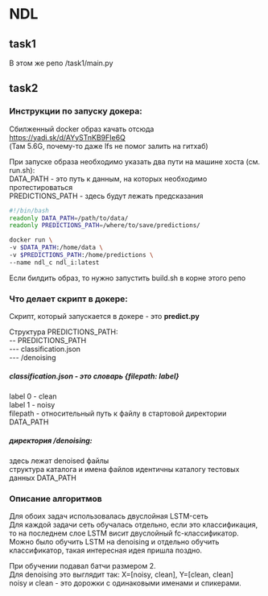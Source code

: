 # NDL
## task1
В этом же репо /task1/main.py
## task2
### Инструкции по запуску докера:
Сбилженный docker образ качать отсюда https://yadi.sk/d/AYySTnKB9FIe6Q  
(Там 5.6G, почему-то даже lfs не помог залить на гитхаб)  

При запуске образа необходимо указать два пути на машине хоста (см. run.sh):  
DATA_PATH - это путь к данным, на которых необходимо протестироваться  
PREDICTIONS_PATH - здесь будут лежать предсказания  
```bash
#!/bin/bash
readonly DATA_PATH=/path/to/data/
readonly PREDICTIONS_PATH=/where/to/save/predictions/

docker run \
-v $DATA_PATH:/home/data \
-v $PREDICTIONS_PATH:/home/predictions \
--name ndl_c ndl_i:latest
```
Если билдить образ, то нужно запустить build.sh в корне этого репо

### Что делает скрипт в докере:
Скрипт, который запускается в докере - это **predict.py**  

Структура PREDICTIONS_PATH:  
 -- PREDICTIONS_PATH  
 --- classification.json  
 --- /denoising  
 
##### classification.json - это словарь {filepath: label}  
label 0 - clean  
label 1 - noisy  
filepath - относительный путь к файлу в стартовой директории DATA_PATH
 
##### директория /denoising:  
здесь лежат denoised файлы  
структура каталога и имена файлов идентичны каталогу тестовых данных DATA_PATH

### Описание алгоритмов
Для обоих задач использовалась двуслойная LSTM-сеть  
Для каждой задачи сеть обучалась отдельно, если это классификация, то на последнем слое LSTM висит двуслойный fc-классификатор.
Можно было обучить LSTM на denoising и отдельно обучить классификатор, такая интересная идея пришла поздно.  

При обучении подавал батчи размером 2.  
Для denoising это выглядит так: X=[noisy, clean], Y=[clean, clean]  
noisy и clean - это дорожки с одинаковыми именами и спикерами.
